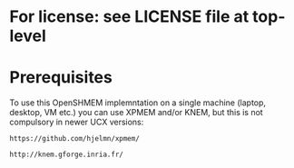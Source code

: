 # For license: see LICENSE file at top-level

Prerequisites
=============

To use this OpenSHMEM implemntation on a single machine (laptop,
desktop, VM etc.) you can use XPMEM and/or KNEM, but this is not
compulsory in newer UCX versions:

    https://github.com/hjelmn/xpmem/

    http://knem.gforge.inria.fr/
